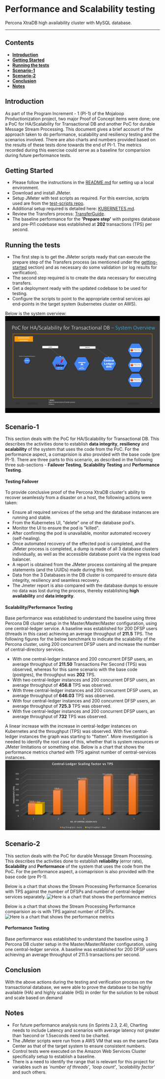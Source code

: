 # Performance and Scalability testing
Percona XtraDB high availability cluster with MySQL database.
***

## Contents

* [**Introduction**](#introduction)
* [**Getting Started**](#getting-started)
* [**Running the tests**](#running-the-tests)
* [**Scenario-1**](#scenario-1)
* [**Scenario-2**](#scenario-2)
* [**Conclusion**](#conclusion)
* [**Notes**](#notes)

## Introduction
As part of the Program Increment - 1 (PI-1) of the Mojaloop Productionization project, two major Proof of Concept items were done; one a PoC for HA/Scalability for Transactional DB and another PoC for durable Message Stream Processing. This document gives a brief account of the approach taken to do performance, scalability and resiliency testing and the scenarios involved. There are also charts and numbers provided based on the results of these tests done towards the end of PI-1. The metrics recorded during this exercise could serve as a baseline for comparision during future performance tests.

## Getting Started
- Please follow the instructions in the [README.md](https://github.com/mojaloop/central-ledger/blob/develop-baseline/README.md) for setting up a local environment.
- Download and install JMeter.
- Setup JMeter with test scripts as required. For this exercise, scripts used are from the [test-scripts repo](https://github.com/mojaloop/test-scripts).
- Additional setup required is detailed here: [KUBERNETES.md](https://github.com/mojaloop/central-ledger/blob/develop-baseline/KUBERNETES.md).
- Review the Transfers process: [TransferGuide](https://github.com/mojaloop/central-ledger/blob/develop-baseline/TransferGuide.md).
- The baseline performance for the **'Prepare step'** with postgres database and pre-PI1 codebase was established at **202** transactions (TPS) per second.

## Running the tests
- The first step is to get the JMeter scripts ready that can execute the prepare step of the Transfers process (as mentioned under the [getting-started](#getting-started) section) and as necessary do some validation (or log results for verification).
- The second step required is to create the data necessary for executing transfers.
- Get a deployment ready with the updated codebase to be used for testing.
- Configure the scripts to point to the appropriate central services api end-points in the target system (kubernetes cluster on AWS).

Below is the system overview:
![System Overview](/metrics-images/SystemOverview_PoC_HA_Scalability.jpg)

## Scenario-1
This section deals with the PoC for HA/Scalability for Transactional DB. This describes the activities done to establish **data integrity**, **resiliency** and **scalability** of the system that uses the code from the PoC. For the performance aspect, a comaprision is also provided with the base code (pre PI-1). There are three parts to this scenario, as described in the following three sub-sections - **Failover Testing**, **Scalability Testing** and **Performance Testing**.

#### Testing Failover
To provide conclusive proof of the Percona XtraDB cluster's ability to recover seamlessly from a disaster on a host, the following actions were taken:
- Ensure all required services of the setup and the database instances are running and stable.
- From the Kubernetes UI, "delete" one of the database pod's.
- Monitor the UI to ensure the pod is "killed".
- After confirming the pod is unavailable, monitor automated recovery (self-healing).
- Once automated recovery of the effected pod is completed, and the JMeter process is completed, a dump is made of all 3 database clusters individually, as well as the accessible database point via the ingress load balancer.
- A report is obtained from the JMeter process containing all the prepare statements (and the UUIDs) made during this test.
- Data fron the 3 Databases in the DB cluster is compared to ensure data integrity, resiliency and seamless recovery.
- The Jmeter report is also compared with the database dumps to ensure no data was lost during the process, thereby establishing **high availability** and **data integrity**.

#### Scalability/Performance Testing
Base performance was established to understand the baseline using three Percona DB cluster setup in the Master/Master/Master configuration, using one central-ledger service.
A baseline was established for 200 DFSP users (threads in this case) achieving an average throughput of **211.5** TPS. The following figures for the below benchmark to indicate the scalability of the Percona cluster, using 200 concurrent DFSP users and increase the number of central-directory services.

- With one central-ledger instance and 200 concurrent DFSP users, an average throughput of **211.50** Transactions Per Second (TPS) was observed, whereas for this same scenario with the base code (postgres), the throughput was **202** TPS.
- With two central-ledger instances and 200 concurrent DFSP users, an average throughput of **456.8** TPS was observed.
- With three central-ledger instances and 200 concurrent DFSP users, an average throughput of **646.03** TPS was observed.
- With four central-ledger instances and 200 concurrent DFSP users, an average throughput of **725.3** TPS was observed.
- With five central-ledger instances and 200 concurrent DFSP users, an average throughput of **732** TPS was observed.

A linear increase with the increase in central-ledger instances on Kubernetes and the throughput (TPS) was observed. With five central-ledger instances the graph was starting to "flatten". More investigation is needed to identify the root case of this, whether that is system resources or JMeter limitations or something else. Below is a chart that shows the performance metrics charted with TPS against number of central-services instances.  
![Here is a chart that shows the performance metrics](/metrics-images/PoC_DB_Performance_HA_Scalability.jpg)

## Scenario-2
This section deals with the PoC for durable Message Stream Processing. This describes the activities done to establish **reliability** (error rate), **Scalability** and **Performance** of the system that uses the code from the PoC. For the performance aspect, a comaprision is also provided with the base code (pre PI-1).

Below is a chart that shows the Stream Processing Performance Scenarios with TPS against the number of DFSPs and number of central-ledger services separately. 
![Here is a chart that shows the performance metrics](/metrics-images/StreamProcessing–PerformanceScenarios.jpg)

Below is a chart that shows the Stream Processing Performance comparision as-is with TPS against number of DFSPs. 
![Here is a chart that shows the performance metrics](/metrics-images/StreamProcessing–PerformanceComparisonToAs-Is.jpg)

#### Performance Testing
Base performance was established to understand the baseline using 3 Percona DB cluster setup in the Master/Master/Master configuration, using one central-ledger service.
A baseline was established for 200 DFSP users achieving an average throughput of 211.5 transactions per second.

## Conclusion
With the above actions during the testing and verification process on the transactional database, we were able to prove the database to be highly available (HA) and highly scalable (HS) in order for the solution to be robust and scale based on demand

## Notes
- For future performance analysis runs (in Sprints 2.3, 2.4), Charting needs to include Latency and scenarios with average latency not greater than 1second or 1.5seconds need to be charted.
- The JMeter scripts were run from a AWS VM that was on the same Data Center as that of the target system to ensure consistent numbers.
- Control tests were executed on the Amazon Web Services Cluster specifically setup to establish a baseline.
- There is a need to identify the range that is relevant for this project for variables such as *'number of threads'*, *'loop count'*, *'scalability factor'* and such others.

